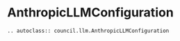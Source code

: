 # AnthropicLLMConfiguration

```{eval-rst}
.. autoclass:: council.llm.AnthropicLLMConfiguration
```
